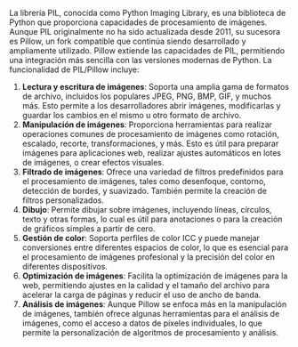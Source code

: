 La librería PIL, conocida como Python Imaging Library, es una biblioteca de Python que proporciona capacidades de procesamiento de imágenes. Aunque PIL originalmente no ha sido actualizada desde 2011, su sucesora es Pillow, un fork compatible que continúa siendo desarrollado y ampliamente utilizado. Pillow extiende las capacidades de PIL, permitiendo una integración más sencilla con las versiones modernas de Python. La funcionalidad de PIL/Pillow incluye:
1. **Lectura y escritura de imágenes**: Soporta una amplia gama de formatos de archivo, incluidos los populares JPEG, PNG, BMP, GIF, y muchos más. Esto permite a los desarrolladores abrir imágenes, modificarlas y guardar los cambios en el mismo u otro formato de archivo.
2. **Manipulación de imágenes**: Proporciona herramientas para realizar operaciones comunes de procesamiento de imágenes como rotación, escalado, recorte, transformaciones, y más. Esto es útil para preparar imágenes para aplicaciones web, realizar ajustes automáticos en lotes de imágenes, o crear efectos visuales.
3. **Filtrado de imágenes**: Ofrece una variedad de filtros predefinidos para el procesamiento de imágenes, tales como desenfoque, contorno, detección de bordes, y suavizado. También permite la creación de filtros personalizados.
4. **Dibujo**: Permite dibujar sobre imágenes, incluyendo líneas, círculos, texto y otras formas, lo cual es útil para anotaciones o para la creación de gráficos simples a partir de cero.
5. **Gestión de color**: Soporta perfiles de color ICC y puede manejar conversiones entre diferentes espacios de color, lo que es esencial para el procesamiento de imágenes profesional y la precisión del color en diferentes dispositivos.
6. **Optimización de imágenes**: Facilita la optimización de imágenes para la web, permitiendo ajustes en la calidad y el tamaño del archivo para acelerar la carga de páginas y reducir el uso de ancho de banda.
7. **Análisis de imágenes**: Aunque Pillow se enfoca más en la manipulación de imágenes, también ofrece algunas herramientas para el análisis de imágenes, como el acceso a datos de píxeles individuales, lo que permite la personalización de algoritmos de procesamiento y análisis.